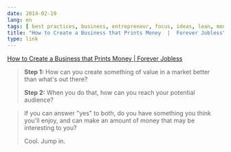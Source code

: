 ```yaml
---
date: 2014-02-19
lang: en
tags: [ best practices, business, entrepreneur, focus, ideas, lean, money, pitfalls, startup ]
title: "How to Create a Business that Prints Money  |  Forever Jobless"
type: link
---
```


[How to Create a Business that Prints Money  |  Forever
Jobless](http://foreverjobless.com/how-to-create-a-business-that-prints-money/)

> **Step 1:** How can you create something of value in a market better
> than what's out there?
>
> **Step 2:** When you do that, how can you reach your potential
> audience?

> If you can answer "yes" to both, do you have something you think
> you'll enjoy, and can make an amount of money that may be interesting
> to you?
>
> Cool. Jump in.

